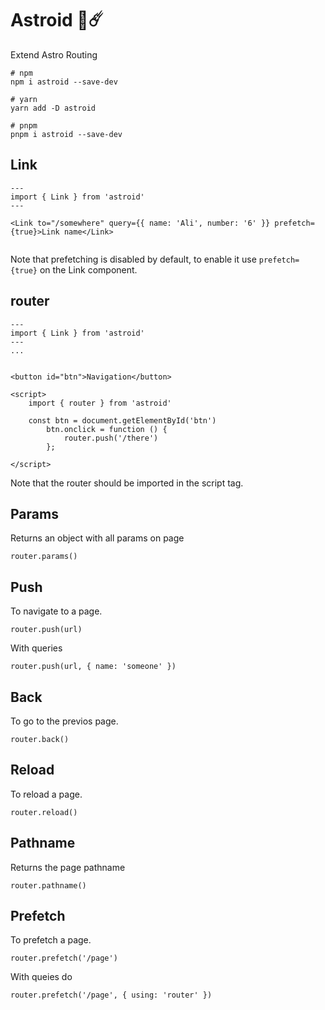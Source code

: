 # Astroid 🚀☄️

Extend Astro Routing

```shell
# npm
npm i astroid --save-dev

# yarn
yarn add -D astroid

# pnpm
pnpm i astroid --save-dev
```
## Link

```
---
import { Link } from 'astroid'
---

<Link to="/somewhere" query={{ name: 'Ali', number: '6' }} prefetch={true}>Link name</Link>


```

Note that prefetching is disabled by default, to enable it use ```prefetch={true}``` on the Link component.

## router

```
---
import { Link } from 'astroid'
---
...


<button id="btn">Navigation</button>

<script>
    import { router } from 'astroid'

	const btn = document.getElementById('btn')
		btn.onclick = function () {
			router.push('/there')
		};

</script>

```

Note that the router should be imported in the script tag.

## Params

Returns an object with all params on page

```
router.params()

```

## Push

To navigate to a page.

```
router.push(url)

```

With queries

```
router.push(url, { name: 'someone' })

```

## Back

To go to the previos page.

```
router.back()

```

## Reload

To reload a page.

```
router.reload()

```

## Pathname

Returns the page pathname

```
router.pathname()

```

## Prefetch

To prefetch a page.

```
router.prefetch('/page')

```

With queies do


```
router.prefetch('/page', { using: 'router' })

```
